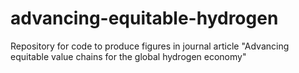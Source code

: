 # advancing-equitable-hydrogen
Repository for code to produce figures in journal article "Advancing equitable value chains for the global hydrogen economy"
